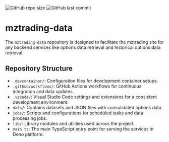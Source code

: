 ![GitHub repo size](https://img.shields.io/github/repo-size/mnsrulz/mztrading-data)
![GitHub last commit](https://img.shields.io/github/last-commit/mnsrulz/mztrading-data)

# mztrading-data

The `mztrading-data` repository is designed to facilitate the mztrading site for any backend services like options data retrieval and historical options data retrieval.

## Repository Structure

- `.devcontainer/`: Configuration files for development container setups.
- `.github/workflows/`: GitHub Actions workflows for continuous integration and data updates.
- `.vscode/`: Visual Studio Code settings and extensions for a consistent development environment.
- `data/`: Contains datasets and JSON files with consolidated options data.
- `jobs/`: Scripts and configurations for scheduled tasks and data processing jobs.
- `lib/`: Library modules and utilities used across the project.
- `main.ts`: The main TypeScript entry point for serving the services in Deno platform.
